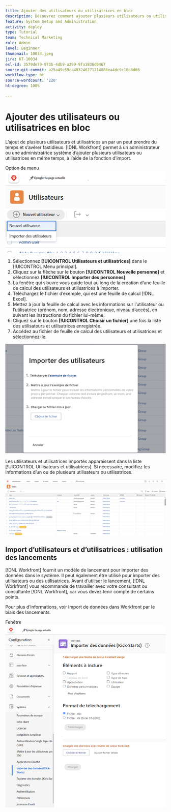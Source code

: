 ```yaml
---
title: Ajouter des utilisateurs ou utilisatrices en bloc
description: Découvrez comment ajouter plusieurs utilisateurs ou utilisatrices à la fois à l’aide d’une feuille de calcul pour un modèle de démarrage.
feature: System Setup and Administration
activity: deploy
type: Tutorial
team: Technical Marketing
role: Admin
level: Beginner
thumbnail: 10034.jpeg
jira: KT-10034
exl-id: 3579de79-973b-4db9-a299-9fa1836d0467
source-git-commit: a25a49e59ca483246271214886ea4dc9c10e8d66
workflow-type: ht
source-wordcount: '220'
ht-degree: 100%

---
```


# Ajouter des utilisateurs ou utilisatrices en bloc

L’ajout de plusieurs utilisateurs et utilisatrices un par un peut prendre du temps et s’avérer fastidieux. [!DNL Workfront] permet à un administrateur ou une administratrice système d’ajouter plusieurs utilisateurs ou utilisatrices en même temps, à l’aide de la fonction d’import.

Option de menu ![[!UICONTROL Importer des personnes]](assets/admin-fund-adding-users-5.png)

1. Sélectionnez **[!UICONTROL Utilisateurs et utilisatrices]** dans le [!UICONTROL Menu principal].
1. Cliquez sur la flèche sur le bouton **[!UICONTROL Nouvelle personne]** et sélectionnez **[!UICONTROL Importer des personnes]**.
1. La fenêtre qui s’ouvre vous guide tout au long de la création d’une feuille de calcul des utilisateurs et utilisatrices à importer.
1. Téléchargez le fichier d’exemple, qui est une feuille de calcul [!DNL Excel].
1. Mettez à jour la feuille de calcul avec les informations sur l’utilisateur ou l’utilisatrice (prénom, nom, adresse électronique, niveau d’accès), en suivant les instructions du fichier lui-même.
1. Cliquez sur le bouton **[!UICONTROL Choisir un fichier]** une fois la liste des utilisateurs et utilisatrices enregistrée.
1. Accédez au fichier de feuille de calcul des utilisateurs et utilisatrices et sélectionnez-le.

![Fenêtre Importer les personnes](assets/admin-fund-adding-users-6.png)

Les utilisateurs et utilisatrices importés apparaissent dans la liste [!UICONTROL Utilisateurs et utilisatrices]. Si nécessaire, modifiez les informations d’un ou de plusieurs utilisateurs ou utilisatrices.

![Liste des utilisateurs et utilisatrices](assets/admin-fund-adding-users-7.png)

## Import d’utilisateurs et d’utilisatrices : utilisation des lancements

[!DNL Workfront] fournit un modèle de lancement pour importer des données dans le système. Il peut également être utilisé pour importer des utilisateurs ou des utilisatrices. Avant d’utiliser le lancement, [!DNL Workfront] vous recommande de travailler avec votre consultant ou consultante [!DNL Workfront], car vous devez tenir compte de certains points.

<!---
paragraph below needs URL to article
--->

Pour plus d’informations, voir Import de données dans Workfront par le biais des lancements.

Fenêtre ![[!UICONTROL Importer des données] ([!UICONTROL Lancements]) dans la zone [!UICONTROL Configuration]](assets/admin-fund-adding-users-8.png)

<!--
Learn more URLs
Import users
Import data into Workfront via Kick-Starts
-->
